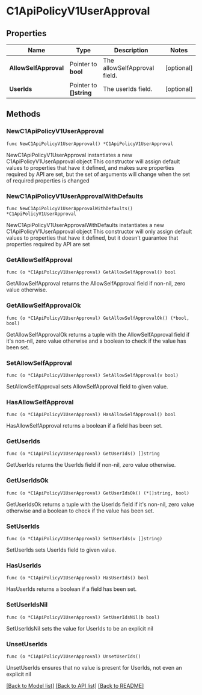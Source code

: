 # C1ApiPolicyV1UserApproval

## Properties

Name | Type | Description | Notes
------------ | ------------- | ------------- | -------------
**AllowSelfApproval** | Pointer to **bool** | The allowSelfApproval field. | [optional] 
**UserIds** | Pointer to **[]string** | The userIds field. | [optional] 

## Methods

### NewC1ApiPolicyV1UserApproval

`func NewC1ApiPolicyV1UserApproval() *C1ApiPolicyV1UserApproval`

NewC1ApiPolicyV1UserApproval instantiates a new C1ApiPolicyV1UserApproval object
This constructor will assign default values to properties that have it defined,
and makes sure properties required by API are set, but the set of arguments
will change when the set of required properties is changed

### NewC1ApiPolicyV1UserApprovalWithDefaults

`func NewC1ApiPolicyV1UserApprovalWithDefaults() *C1ApiPolicyV1UserApproval`

NewC1ApiPolicyV1UserApprovalWithDefaults instantiates a new C1ApiPolicyV1UserApproval object
This constructor will only assign default values to properties that have it defined,
but it doesn't guarantee that properties required by API are set

### GetAllowSelfApproval

`func (o *C1ApiPolicyV1UserApproval) GetAllowSelfApproval() bool`

GetAllowSelfApproval returns the AllowSelfApproval field if non-nil, zero value otherwise.

### GetAllowSelfApprovalOk

`func (o *C1ApiPolicyV1UserApproval) GetAllowSelfApprovalOk() (*bool, bool)`

GetAllowSelfApprovalOk returns a tuple with the AllowSelfApproval field if it's non-nil, zero value otherwise
and a boolean to check if the value has been set.

### SetAllowSelfApproval

`func (o *C1ApiPolicyV1UserApproval) SetAllowSelfApproval(v bool)`

SetAllowSelfApproval sets AllowSelfApproval field to given value.

### HasAllowSelfApproval

`func (o *C1ApiPolicyV1UserApproval) HasAllowSelfApproval() bool`

HasAllowSelfApproval returns a boolean if a field has been set.

### GetUserIds

`func (o *C1ApiPolicyV1UserApproval) GetUserIds() []string`

GetUserIds returns the UserIds field if non-nil, zero value otherwise.

### GetUserIdsOk

`func (o *C1ApiPolicyV1UserApproval) GetUserIdsOk() (*[]string, bool)`

GetUserIdsOk returns a tuple with the UserIds field if it's non-nil, zero value otherwise
and a boolean to check if the value has been set.

### SetUserIds

`func (o *C1ApiPolicyV1UserApproval) SetUserIds(v []string)`

SetUserIds sets UserIds field to given value.

### HasUserIds

`func (o *C1ApiPolicyV1UserApproval) HasUserIds() bool`

HasUserIds returns a boolean if a field has been set.

### SetUserIdsNil

`func (o *C1ApiPolicyV1UserApproval) SetUserIdsNil(b bool)`

 SetUserIdsNil sets the value for UserIds to be an explicit nil

### UnsetUserIds
`func (o *C1ApiPolicyV1UserApproval) UnsetUserIds()`

UnsetUserIds ensures that no value is present for UserIds, not even an explicit nil

[[Back to Model list]](../README.md#documentation-for-models) [[Back to API list]](../README.md#documentation-for-api-endpoints) [[Back to README]](../README.md)


